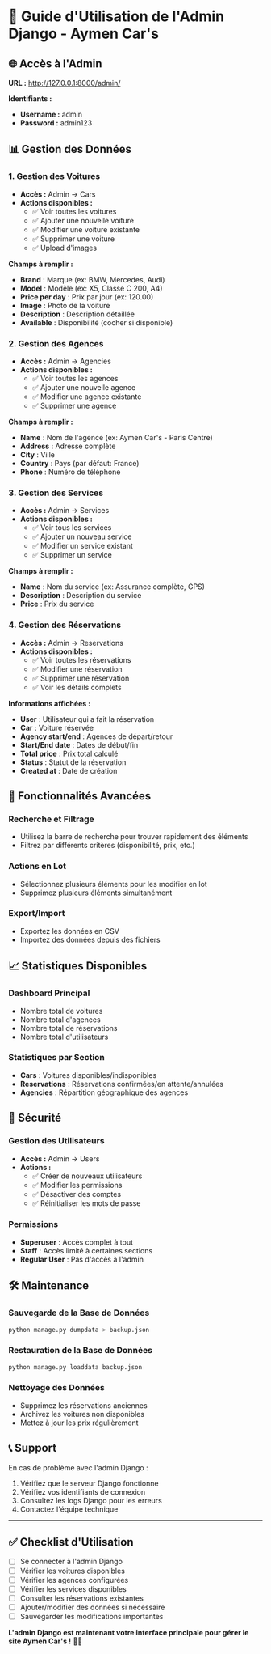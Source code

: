 # 🔧 Guide d'Utilisation de l'Admin Django - Aymen Car's

## 🌐 **Accès à l'Admin**

**URL :** http://127.0.0.1:8000/admin/

**Identifiants :**
- **Username :** admin
- **Password :** admin123

## 📊 **Gestion des Données**

### **1. Gestion des Voitures**
- **Accès :** Admin → Cars
- **Actions disponibles :**
  - ✅ Voir toutes les voitures
  - ✅ Ajouter une nouvelle voiture
  - ✅ Modifier une voiture existante
  - ✅ Supprimer une voiture
  - ✅ Upload d'images

**Champs à remplir :**
- **Brand** : Marque (ex: BMW, Mercedes, Audi)
- **Model** : Modèle (ex: X5, Classe C 200, A4)
- **Price per day** : Prix par jour (ex: 120.00)
- **Image** : Photo de la voiture
- **Description** : Description détaillée
- **Available** : Disponibilité (cocher si disponible)

### **2. Gestion des Agences**
- **Accès :** Admin → Agencies
- **Actions disponibles :**
  - ✅ Voir toutes les agences
  - ✅ Ajouter une nouvelle agence
  - ✅ Modifier une agence existante
  - ✅ Supprimer une agence

**Champs à remplir :**
- **Name** : Nom de l'agence (ex: Aymen Car's - Paris Centre)
- **Address** : Adresse complète
- **City** : Ville
- **Country** : Pays (par défaut: France)
- **Phone** : Numéro de téléphone

### **3. Gestion des Services**
- **Accès :** Admin → Services
- **Actions disponibles :**
  - ✅ Voir tous les services
  - ✅ Ajouter un nouveau service
  - ✅ Modifier un service existant
  - ✅ Supprimer un service

**Champs à remplir :**
- **Name** : Nom du service (ex: Assurance complète, GPS)
- **Description** : Description du service
- **Price** : Prix du service

### **4. Gestion des Réservations**
- **Accès :** Admin → Reservations
- **Actions disponibles :**
  - ✅ Voir toutes les réservations
  - ✅ Modifier une réservation
  - ✅ Supprimer une réservation
  - ✅ Voir les détails complets

**Informations affichées :**
- **User** : Utilisateur qui a fait la réservation
- **Car** : Voiture réservée
- **Agency start/end** : Agences de départ/retour
- **Start/End date** : Dates de début/fin
- **Total price** : Prix total calculé
- **Status** : Statut de la réservation
- **Created at** : Date de création

## 🚀 **Fonctionnalités Avancées**

### **Recherche et Filtrage**
- Utilisez la barre de recherche pour trouver rapidement des éléments
- Filtrez par différents critères (disponibilité, prix, etc.)

### **Actions en Lot**
- Sélectionnez plusieurs éléments pour les modifier en lot
- Supprimez plusieurs éléments simultanément

### **Export/Import**
- Exportez les données en CSV
- Importez des données depuis des fichiers

## 📈 **Statistiques Disponibles**

### **Dashboard Principal**
- Nombre total de voitures
- Nombre total d'agences
- Nombre total de réservations
- Nombre total d'utilisateurs

### **Statistiques par Section**
- **Cars** : Voitures disponibles/indisponibles
- **Reservations** : Réservations confirmées/en attente/annulées
- **Agencies** : Répartition géographique des agences

## 🔐 **Sécurité**

### **Gestion des Utilisateurs**
- **Accès :** Admin → Users
- **Actions :**
  - ✅ Créer de nouveaux utilisateurs
  - ✅ Modifier les permissions
  - ✅ Désactiver des comptes
  - ✅ Réinitialiser les mots de passe

### **Permissions**
- **Superuser** : Accès complet à tout
- **Staff** : Accès limité à certaines sections
- **Regular User** : Pas d'accès à l'admin

## 🛠️ **Maintenance**

### **Sauvegarde de la Base de Données**
```bash
python manage.py dumpdata > backup.json
```

### **Restauration de la Base de Données**
```bash
python manage.py loaddata backup.json
```

### **Nettoyage des Données**
- Supprimez les réservations anciennes
- Archivez les voitures non disponibles
- Mettez à jour les prix régulièrement

## 📞 **Support**

En cas de problème avec l'admin Django :
1. Vérifiez que le serveur Django fonctionne
2. Vérifiez vos identifiants de connexion
3. Consultez les logs Django pour les erreurs
4. Contactez l'équipe technique

---

## ✅ **Checklist d'Utilisation**

- [ ] Se connecter à l'admin Django
- [ ] Vérifier les voitures disponibles
- [ ] Vérifier les agences configurées
- [ ] Vérifier les services disponibles
- [ ] Consulter les réservations existantes
- [ ] Ajouter/modifier des données si nécessaire
- [ ] Sauvegarder les modifications importantes

**L'admin Django est maintenant votre interface principale pour gérer le site Aymen Car's !** 🚗✨ 